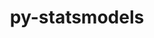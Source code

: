 ---
title: "py-statsmodels"
layout: cache
categories: [package, develop]
meta: {"versions": ["0.13.2", "0.13.5", "0.14.0"], "compilers": ["gcc@=11.1.0", "gcc@=11.4.0", "gcc@=9.4.0", "oneapi@=2023.2.0", "oneapi@=2023.2.1"], "oss": ["ubuntu20.04"], "platforms": ["linux"], "targets": ["aarch64", "neoverse_v1", "ppc64le", "x86_64_v3"], "stacks": ["e4s", "e4s-arm", "e4s-neoverse_v1", "e4s-oneapi", "e4s-power", "root"], "num_specs": 74, "num_specs_by_stack": {"e4s-arm": 8, "root": 74, "e4s-neoverse_v1": 10, "e4s-power": 18, "e4s": 18, "e4s-oneapi": 20}}
spec_details: [{"hash": "h4uf6dns3u4npvirdpdxj2pwx24fgqb5", "compiler": "gcc@=11.4.0", "versions": ["0.13.5"], "os": "ubuntu20.04", "platform": "linux", "target": "aarch64", "variants": ["build_system=python_pip"], "stacks": ["e4s-arm", "root"], "size": "-", "tarball": "https://binaries.spack.io/develop/build_cache/linux-ubuntu20.04-aarch64/gcc-11.4.0/py-statsmodels-0.13.5/linux-ubuntu20.04-aarch64-gcc-11.4.0-py-statsmodels-0.13.5-h4uf6dns3u4npvirdpdxj2pwx24fgqb5.spack"}, {"hash": "3nk2hsdfqdlqu57l5badwtqvfiretg5c", "compiler": "gcc@=11.4.0", "versions": ["0.13.5"], "os": "ubuntu20.04", "platform": "linux", "target": "aarch64", "variants": ["build_system=python_pip"], "stacks": ["e4s-arm", "root"], "size": "-", "tarball": "https://binaries.spack.io/develop/build_cache/linux-ubuntu20.04-aarch64/gcc-11.4.0/py-statsmodels-0.13.5/linux-ubuntu20.04-aarch64-gcc-11.4.0-py-statsmodels-0.13.5-3nk2hsdfqdlqu57l5badwtqvfiretg5c.spack"}, {"hash": "re7dcecmfkokah7b6ou5b5s7mepwqikd", "compiler": "gcc@=11.4.0", "versions": ["0.13.5"], "os": "ubuntu20.04", "platform": "linux", "target": "aarch64", "variants": ["build_system=python_pip"], "stacks": ["e4s-arm", "root"], "size": "-", "tarball": "https://binaries.spack.io/develop/build_cache/linux-ubuntu20.04-aarch64/gcc-11.4.0/py-statsmodels-0.13.5/linux-ubuntu20.04-aarch64-gcc-11.4.0-py-statsmodels-0.13.5-re7dcecmfkokah7b6ou5b5s7mepwqikd.spack"}, {"hash": "xp47ojov6r5rsklqi46kxa6q3prej2qj", "compiler": "gcc@=11.4.0", "versions": ["0.13.5"], "os": "ubuntu20.04", "platform": "linux", "target": "aarch64", "variants": ["build_system=python_pip"], "stacks": ["e4s-arm", "root"], "size": "-", "tarball": "https://binaries.spack.io/develop/build_cache/linux-ubuntu20.04-aarch64/gcc-11.4.0/py-statsmodels-0.13.5/linux-ubuntu20.04-aarch64-gcc-11.4.0-py-statsmodels-0.13.5-xp47ojov6r5rsklqi46kxa6q3prej2qj.spack"}, {"hash": "gxgivat6ysz445luxqrrhgi4pqd3zl2y", "compiler": "gcc@=11.4.0", "versions": ["0.13.5"], "os": "ubuntu20.04", "platform": "linux", "target": "aarch64", "variants": ["build_system=python_pip"], "stacks": ["e4s-arm", "root"], "size": "-", "tarball": "https://binaries.spack.io/develop/build_cache/linux-ubuntu20.04-aarch64/gcc-11.4.0/py-statsmodels-0.13.5/linux-ubuntu20.04-aarch64-gcc-11.4.0-py-statsmodels-0.13.5-gxgivat6ysz445luxqrrhgi4pqd3zl2y.spack"}, {"hash": "r5x45ini4klr2poebbsd2mvco7vanysm", "compiler": "gcc@=11.4.0", "versions": ["0.13.2"], "os": "ubuntu20.04", "platform": "linux", "target": "aarch64", "variants": ["build_system=python_pip"], "stacks": ["e4s-arm", "root"], "size": "-", "tarball": "https://binaries.spack.io/develop/build_cache/linux-ubuntu20.04-aarch64/gcc-11.4.0/py-statsmodels-0.13.2/linux-ubuntu20.04-aarch64-gcc-11.4.0-py-statsmodels-0.13.2-r5x45ini4klr2poebbsd2mvco7vanysm.spack"}, {"hash": "7k75l7hutqmppvavk3nqfhsyxvoiwk6w", "compiler": "gcc@=11.4.0", "versions": ["0.13.5"], "os": "ubuntu20.04", "platform": "linux", "target": "aarch64", "variants": ["build_system=python_pip"], "stacks": ["e4s-arm", "root"], "size": "-", "tarball": "https://binaries.spack.io/develop/build_cache/linux-ubuntu20.04-aarch64/gcc-11.4.0/py-statsmodels-0.13.5/linux-ubuntu20.04-aarch64-gcc-11.4.0-py-statsmodels-0.13.5-7k75l7hutqmppvavk3nqfhsyxvoiwk6w.spack"}, {"hash": "rrjmofxvdnys66js3zy34avp4f3cjzci", "compiler": "gcc@=11.4.0", "versions": ["0.13.5"], "os": "ubuntu20.04", "platform": "linux", "target": "aarch64", "variants": ["build_system=python_pip"], "stacks": ["e4s-arm", "root"], "size": "-", "tarball": "https://binaries.spack.io/develop/build_cache/linux-ubuntu20.04-aarch64/gcc-11.4.0/py-statsmodels-0.13.5/linux-ubuntu20.04-aarch64-gcc-11.4.0-py-statsmodels-0.13.5-rrjmofxvdnys66js3zy34avp4f3cjzci.spack"}, {"hash": "bj5pv6kkgraok4it24p3zotrm6alimxr", "compiler": "gcc@=11.4.0", "versions": ["0.13.5"], "os": "ubuntu20.04", "platform": "linux", "target": "neoverse_v1", "variants": ["build_system=python_pip"], "stacks": ["e4s-neoverse_v1", "root"], "size": "-", "tarball": "https://binaries.spack.io/develop/build_cache/linux-ubuntu20.04-neoverse_v1/gcc-11.4.0/py-statsmodels-0.13.5/linux-ubuntu20.04-neoverse_v1-gcc-11.4.0-py-statsmodels-0.13.5-bj5pv6kkgraok4it24p3zotrm6alimxr.spack"}, {"hash": "kl3ip2v2p3hdgraiftdstw7xurqn4ejk", "compiler": "gcc@=11.4.0", "versions": ["0.14.0"], "os": "ubuntu20.04", "platform": "linux", "target": "neoverse_v1", "variants": ["build_system=python_pip"], "stacks": ["e4s-neoverse_v1", "root"], "size": "-", "tarball": "https://binaries.spack.io/develop/build_cache/linux-ubuntu20.04-neoverse_v1/gcc-11.4.0/py-statsmodels-0.14.0/linux-ubuntu20.04-neoverse_v1-gcc-11.4.0-py-statsmodels-0.14.0-kl3ip2v2p3hdgraiftdstw7xurqn4ejk.spack"}, {"hash": "ct6nsyalpa3c7o4zlkhs4tbui36kt26s", "compiler": "gcc@=11.4.0", "versions": ["0.13.5"], "os": "ubuntu20.04", "platform": "linux", "target": "neoverse_v1", "variants": ["build_system=python_pip"], "stacks": ["e4s-neoverse_v1", "root"], "size": "-", "tarball": "https://binaries.spack.io/develop/build_cache/linux-ubuntu20.04-neoverse_v1/gcc-11.4.0/py-statsmodels-0.13.5/linux-ubuntu20.04-neoverse_v1-gcc-11.4.0-py-statsmodels-0.13.5-ct6nsyalpa3c7o4zlkhs4tbui36kt26s.spack"}, {"hash": "c32dkeqbgn6i2oacgccu4g7rws4hgo23", "compiler": "gcc@=11.4.0", "versions": ["0.13.5"], "os": "ubuntu20.04", "platform": "linux", "target": "neoverse_v1", "variants": ["build_system=python_pip"], "stacks": ["e4s-neoverse_v1", "root"], "size": "-", "tarball": "https://binaries.spack.io/develop/build_cache/linux-ubuntu20.04-neoverse_v1/gcc-11.4.0/py-statsmodels-0.13.5/linux-ubuntu20.04-neoverse_v1-gcc-11.4.0-py-statsmodels-0.13.5-c32dkeqbgn6i2oacgccu4g7rws4hgo23.spack"}, {"hash": "iemtfbvikcizign354tc6gispz7mem6n", "compiler": "gcc@=11.4.0", "versions": ["0.14.0"], "os": "ubuntu20.04", "platform": "linux", "target": "neoverse_v1", "variants": ["build_system=python_pip"], "stacks": ["e4s-neoverse_v1", "root"], "size": "-", "tarball": "https://binaries.spack.io/develop/build_cache/linux-ubuntu20.04-neoverse_v1/gcc-11.4.0/py-statsmodels-0.14.0/linux-ubuntu20.04-neoverse_v1-gcc-11.4.0-py-statsmodels-0.14.0-iemtfbvikcizign354tc6gispz7mem6n.spack"}, {"hash": "ng6qxuuvk3k3kgecgma6wcrotmnbfqzk", "compiler": "gcc@=11.4.0", "versions": ["0.13.5"], "os": "ubuntu20.04", "platform": "linux", "target": "neoverse_v1", "variants": ["build_system=python_pip"], "stacks": ["e4s-neoverse_v1", "root"], "size": "-", "tarball": "https://binaries.spack.io/develop/build_cache/linux-ubuntu20.04-neoverse_v1/gcc-11.4.0/py-statsmodels-0.13.5/linux-ubuntu20.04-neoverse_v1-gcc-11.4.0-py-statsmodels-0.13.5-ng6qxuuvk3k3kgecgma6wcrotmnbfqzk.spack"}, {"hash": "vvfyel3vkhlo7sst6hhozwgy7hnwpjjn", "compiler": "gcc@=11.4.0", "versions": ["0.14.0"], "os": "ubuntu20.04", "platform": "linux", "target": "neoverse_v1", "variants": ["build_system=python_pip"], "stacks": ["e4s-neoverse_v1", "root"], "size": "-", "tarball": "https://binaries.spack.io/develop/build_cache/linux-ubuntu20.04-neoverse_v1/gcc-11.4.0/py-statsmodels-0.14.0/linux-ubuntu20.04-neoverse_v1-gcc-11.4.0-py-statsmodels-0.14.0-vvfyel3vkhlo7sst6hhozwgy7hnwpjjn.spack"}, {"hash": "g74wyljduogk2wmtevh7tgiohpdgmdiw", "compiler": "gcc@=11.4.0", "versions": ["0.13.5"], "os": "ubuntu20.04", "platform": "linux", "target": "neoverse_v1", "variants": ["build_system=python_pip"], "stacks": ["e4s-neoverse_v1", "root"], "size": "-", "tarball": "https://binaries.spack.io/develop/build_cache/linux-ubuntu20.04-neoverse_v1/gcc-11.4.0/py-statsmodels-0.13.5/linux-ubuntu20.04-neoverse_v1-gcc-11.4.0-py-statsmodels-0.13.5-g74wyljduogk2wmtevh7tgiohpdgmdiw.spack"}, {"hash": "j2i6yln52usnfumu6npk2gmxwrp6vs3y", "compiler": "gcc@=11.4.0", "versions": ["0.14.0"], "os": "ubuntu20.04", "platform": "linux", "target": "neoverse_v1", "variants": ["build_system=python_pip"], "stacks": ["e4s-neoverse_v1", "root"], "size": "-", "tarball": "https://binaries.spack.io/develop/build_cache/linux-ubuntu20.04-neoverse_v1/gcc-11.4.0/py-statsmodels-0.14.0/linux-ubuntu20.04-neoverse_v1-gcc-11.4.0-py-statsmodels-0.14.0-j2i6yln52usnfumu6npk2gmxwrp6vs3y.spack"}, {"hash": "fox5rsntwaqd3c4sdllyd4lfdxwxuk5v", "compiler": "gcc@=11.4.0", "versions": ["0.13.5"], "os": "ubuntu20.04", "platform": "linux", "target": "neoverse_v1", "variants": ["build_system=python_pip"], "stacks": ["e4s-neoverse_v1", "root"], "size": "-", "tarball": "https://binaries.spack.io/develop/build_cache/linux-ubuntu20.04-neoverse_v1/gcc-11.4.0/py-statsmodels-0.13.5/linux-ubuntu20.04-neoverse_v1-gcc-11.4.0-py-statsmodels-0.13.5-fox5rsntwaqd3c4sdllyd4lfdxwxuk5v.spack"}, {"hash": "aieofi775mch63oqhcmdttzkitdr2vkl", "compiler": "gcc@=11.1.0", "versions": ["0.13.2"], "os": "ubuntu20.04", "platform": "linux", "target": "ppc64le", "variants": ["build_system=python_pip"], "stacks": ["e4s-power", "root"], "size": "-", "tarball": "https://binaries.spack.io/develop/build_cache/linux-ubuntu20.04-ppc64le/gcc-11.1.0/py-statsmodels-0.13.2/linux-ubuntu20.04-ppc64le-gcc-11.1.0-py-statsmodels-0.13.2-aieofi775mch63oqhcmdttzkitdr2vkl.spack"}, {"hash": "n3m6xkjascrcwucsx2xdhy7r2c2pskid", "compiler": "gcc@=11.1.0", "versions": ["0.13.2"], "os": "ubuntu20.04", "platform": "linux", "target": "ppc64le", "variants": ["build_system=python_pip"], "stacks": ["e4s-power", "root"], "size": "-", "tarball": "https://binaries.spack.io/develop/build_cache/linux-ubuntu20.04-ppc64le/gcc-11.1.0/py-statsmodels-0.13.2/linux-ubuntu20.04-ppc64le-gcc-11.1.0-py-statsmodels-0.13.2-n3m6xkjascrcwucsx2xdhy7r2c2pskid.spack"}, {"hash": "ctwsu5oiw2ifbtdzfzfhdubmo6kqzvrh", "compiler": "gcc@=9.4.0", "versions": ["0.13.5"], "os": "ubuntu20.04", "platform": "linux", "target": "ppc64le", "variants": ["build_system=python_pip"], "stacks": ["e4s-power", "root"], "size": "-", "tarball": "https://binaries.spack.io/develop/build_cache/linux-ubuntu20.04-ppc64le/gcc-9.4.0/py-statsmodels-0.13.5/linux-ubuntu20.04-ppc64le-gcc-9.4.0-py-statsmodels-0.13.5-ctwsu5oiw2ifbtdzfzfhdubmo6kqzvrh.spack"}, {"hash": "mmosdr4cgqi4jzjuc4mksu4g33yar5el", "compiler": "gcc@=9.4.0", "versions": ["0.14.0"], "os": "ubuntu20.04", "platform": "linux", "target": "ppc64le", "variants": ["build_system=python_pip"], "stacks": ["e4s-power", "root"], "size": "-", "tarball": "https://binaries.spack.io/develop/build_cache/linux-ubuntu20.04-ppc64le/gcc-9.4.0/py-statsmodels-0.14.0/linux-ubuntu20.04-ppc64le-gcc-9.4.0-py-statsmodels-0.14.0-mmosdr4cgqi4jzjuc4mksu4g33yar5el.spack"}, {"hash": "uwu6f47kjdh7tf3qk62mkg5okycro43q", "compiler": "gcc@=9.4.0", "versions": ["0.13.5"], "os": "ubuntu20.04", "platform": "linux", "target": "ppc64le", "variants": ["build_system=python_pip"], "stacks": ["e4s-power", "root"], "size": "-", "tarball": "https://binaries.spack.io/develop/build_cache/linux-ubuntu20.04-ppc64le/gcc-9.4.0/py-statsmodels-0.13.5/linux-ubuntu20.04-ppc64le-gcc-9.4.0-py-statsmodels-0.13.5-uwu6f47kjdh7tf3qk62mkg5okycro43q.spack"}, {"hash": "tueeurgqwwm5lpdti2xferyma2dkqwf4", "compiler": "gcc@=9.4.0", "versions": ["0.13.5"], "os": "ubuntu20.04", "platform": "linux", "target": "ppc64le", "variants": ["build_system=python_pip"], "stacks": ["e4s-power", "root"], "size": "-", "tarball": "https://binaries.spack.io/develop/build_cache/linux-ubuntu20.04-ppc64le/gcc-9.4.0/py-statsmodels-0.13.5/linux-ubuntu20.04-ppc64le-gcc-9.4.0-py-statsmodels-0.13.5-tueeurgqwwm5lpdti2xferyma2dkqwf4.spack"}, {"hash": "deax4675cthjuf4dpy7aadnhnsfcckfy", "compiler": "gcc@=9.4.0", "versions": ["0.13.5"], "os": "ubuntu20.04", "platform": "linux", "target": "ppc64le", "variants": ["build_system=python_pip"], "stacks": ["e4s-power", "root"], "size": "-", "tarball": "https://binaries.spack.io/develop/build_cache/linux-ubuntu20.04-ppc64le/gcc-9.4.0/py-statsmodels-0.13.5/linux-ubuntu20.04-ppc64le-gcc-9.4.0-py-statsmodels-0.13.5-deax4675cthjuf4dpy7aadnhnsfcckfy.spack"}, {"hash": "i2o5pfw2pat6dg3q2bobjmapjmmhofd3", "compiler": "gcc@=9.4.0", "versions": ["0.13.5"], "os": "ubuntu20.04", "platform": "linux", "target": "ppc64le", "variants": ["build_system=python_pip"], "stacks": ["e4s-power", "root"], "size": "-", "tarball": "https://binaries.spack.io/develop/build_cache/linux-ubuntu20.04-ppc64le/gcc-9.4.0/py-statsmodels-0.13.5/linux-ubuntu20.04-ppc64le-gcc-9.4.0-py-statsmodels-0.13.5-i2o5pfw2pat6dg3q2bobjmapjmmhofd3.spack"}, {"hash": "k67nvotpaudwnvjh3kzsd3hvh73odr62", "compiler": "gcc@=9.4.0", "versions": ["0.13.5"], "os": "ubuntu20.04", "platform": "linux", "target": "ppc64le", "variants": ["build_system=python_pip"], "stacks": ["e4s-power", "root"], "size": "-", "tarball": "https://binaries.spack.io/develop/build_cache/linux-ubuntu20.04-ppc64le/gcc-9.4.0/py-statsmodels-0.13.5/linux-ubuntu20.04-ppc64le-gcc-9.4.0-py-statsmodels-0.13.5-k67nvotpaudwnvjh3kzsd3hvh73odr62.spack"}, {"hash": "kerejd47fmcupklh3rkz6bscgstvcwms", "compiler": "gcc@=9.4.0", "versions": ["0.13.5"], "os": "ubuntu20.04", "platform": "linux", "target": "ppc64le", "variants": ["build_system=python_pip"], "stacks": ["e4s-power", "root"], "size": "-", "tarball": "https://binaries.spack.io/develop/build_cache/linux-ubuntu20.04-ppc64le/gcc-9.4.0/py-statsmodels-0.13.5/linux-ubuntu20.04-ppc64le-gcc-9.4.0-py-statsmodels-0.13.5-kerejd47fmcupklh3rkz6bscgstvcwms.spack"}, {"hash": "2lml7vssaygnjkjykdweos5l2rbow6hg", "compiler": "gcc@=9.4.0", "versions": ["0.13.5"], "os": "ubuntu20.04", "platform": "linux", "target": "ppc64le", "variants": ["build_system=python_pip"], "stacks": ["e4s-power", "root"], "size": "-", "tarball": "https://binaries.spack.io/develop/build_cache/linux-ubuntu20.04-ppc64le/gcc-9.4.0/py-statsmodels-0.13.5/linux-ubuntu20.04-ppc64le-gcc-9.4.0-py-statsmodels-0.13.5-2lml7vssaygnjkjykdweos5l2rbow6hg.spack"}, {"hash": "ml76nxdzxxaa5v3ebth3m3ekwtrjkpdt", "compiler": "gcc@=9.4.0", "versions": ["0.14.0"], "os": "ubuntu20.04", "platform": "linux", "target": "ppc64le", "variants": ["build_system=python_pip"], "stacks": ["e4s-power", "root"], "size": "-", "tarball": "https://binaries.spack.io/develop/build_cache/linux-ubuntu20.04-ppc64le/gcc-9.4.0/py-statsmodels-0.14.0/linux-ubuntu20.04-ppc64le-gcc-9.4.0-py-statsmodels-0.14.0-ml76nxdzxxaa5v3ebth3m3ekwtrjkpdt.spack"}, {"hash": "lrqn37vvprnhx4skzehdwgkt6jjgssqk", "compiler": "gcc@=9.4.0", "versions": ["0.14.0"], "os": "ubuntu20.04", "platform": "linux", "target": "ppc64le", "variants": ["build_system=python_pip"], "stacks": ["e4s-power", "root"], "size": "-", "tarball": "https://binaries.spack.io/develop/build_cache/linux-ubuntu20.04-ppc64le/gcc-9.4.0/py-statsmodels-0.14.0/linux-ubuntu20.04-ppc64le-gcc-9.4.0-py-statsmodels-0.14.0-lrqn37vvprnhx4skzehdwgkt6jjgssqk.spack"}, {"hash": "3oxykk2gwosby2vmqdvjnmvgowyadouw", "compiler": "gcc@=9.4.0", "versions": ["0.13.5"], "os": "ubuntu20.04", "platform": "linux", "target": "ppc64le", "variants": ["build_system=python_pip"], "stacks": ["e4s-power", "root"], "size": "-", "tarball": "https://binaries.spack.io/develop/build_cache/linux-ubuntu20.04-ppc64le/gcc-9.4.0/py-statsmodels-0.13.5/linux-ubuntu20.04-ppc64le-gcc-9.4.0-py-statsmodels-0.13.5-3oxykk2gwosby2vmqdvjnmvgowyadouw.spack"}, {"hash": "3rq47vm7xwyriny7slb6vbra5nmx23qz", "compiler": "gcc@=9.4.0", "versions": ["0.13.5"], "os": "ubuntu20.04", "platform": "linux", "target": "ppc64le", "variants": ["build_system=python_pip"], "stacks": ["e4s-power", "root"], "size": "-", "tarball": "https://binaries.spack.io/develop/build_cache/linux-ubuntu20.04-ppc64le/gcc-9.4.0/py-statsmodels-0.13.5/linux-ubuntu20.04-ppc64le-gcc-9.4.0-py-statsmodels-0.13.5-3rq47vm7xwyriny7slb6vbra5nmx23qz.spack"}, {"hash": "xcbq65r3vugf4uzb7kowyoy74txepsbv", "compiler": "gcc@=9.4.0", "versions": ["0.13.5"], "os": "ubuntu20.04", "platform": "linux", "target": "ppc64le", "variants": ["build_system=python_pip"], "stacks": ["e4s-power", "root"], "size": "-", "tarball": "https://binaries.spack.io/develop/build_cache/linux-ubuntu20.04-ppc64le/gcc-9.4.0/py-statsmodels-0.13.5/linux-ubuntu20.04-ppc64le-gcc-9.4.0-py-statsmodels-0.13.5-xcbq65r3vugf4uzb7kowyoy74txepsbv.spack"}, {"hash": "tt43xwmgcdugwkkjpwbggoj5gpqnfp3u", "compiler": "gcc@=9.4.0", "versions": ["0.14.0"], "os": "ubuntu20.04", "platform": "linux", "target": "ppc64le", "variants": ["build_system=python_pip"], "stacks": ["e4s-power", "root"], "size": "-", "tarball": "https://binaries.spack.io/develop/build_cache/linux-ubuntu20.04-ppc64le/gcc-9.4.0/py-statsmodels-0.14.0/linux-ubuntu20.04-ppc64le-gcc-9.4.0-py-statsmodels-0.14.0-tt43xwmgcdugwkkjpwbggoj5gpqnfp3u.spack"}, {"hash": "iw3m2lt2mhrzop52k4lp4t2y3yt7bs4l", "compiler": "gcc@=9.4.0", "versions": ["0.13.5"], "os": "ubuntu20.04", "platform": "linux", "target": "ppc64le", "variants": ["build_system=python_pip"], "stacks": ["e4s-power", "root"], "size": "-", "tarball": "https://binaries.spack.io/develop/build_cache/linux-ubuntu20.04-ppc64le/gcc-9.4.0/py-statsmodels-0.13.5/linux-ubuntu20.04-ppc64le-gcc-9.4.0-py-statsmodels-0.13.5-iw3m2lt2mhrzop52k4lp4t2y3yt7bs4l.spack"}, {"hash": "z6y462cjchgnujgrpbu5h5apff74hmtd", "compiler": "gcc@=11.1.0", "versions": ["0.13.2"], "os": "ubuntu20.04", "platform": "linux", "target": "x86_64_v3", "variants": ["build_system=python_pip"], "stacks": ["e4s", "root"], "size": "-", "tarball": "https://binaries.spack.io/develop/build_cache/linux-ubuntu20.04-x86_64_v3/gcc-11.1.0/py-statsmodels-0.13.2/linux-ubuntu20.04-x86_64_v3-gcc-11.1.0-py-statsmodels-0.13.2-z6y462cjchgnujgrpbu5h5apff74hmtd.spack"}, {"hash": "6d2hkfj2bnrzsyem2a2rbefmpzqmvekd", "compiler": "gcc@=11.1.0", "versions": ["0.13.2"], "os": "ubuntu20.04", "platform": "linux", "target": "x86_64_v3", "variants": ["build_system=python_pip"], "stacks": ["e4s", "root"], "size": "-", "tarball": "https://binaries.spack.io/develop/build_cache/linux-ubuntu20.04-x86_64_v3/gcc-11.1.0/py-statsmodels-0.13.2/linux-ubuntu20.04-x86_64_v3-gcc-11.1.0-py-statsmodels-0.13.2-6d2hkfj2bnrzsyem2a2rbefmpzqmvekd.spack"}, {"hash": "3xqsgvtncftukfns5xm54ffyd4cj2gf5", "compiler": "gcc@=11.4.0", "versions": ["0.13.5"], "os": "ubuntu20.04", "platform": "linux", "target": "x86_64_v3", "variants": ["build_system=python_pip"], "stacks": ["e4s", "root"], "size": "-", "tarball": "https://binaries.spack.io/develop/build_cache/linux-ubuntu20.04-x86_64_v3/gcc-11.4.0/py-statsmodels-0.13.5/linux-ubuntu20.04-x86_64_v3-gcc-11.4.0-py-statsmodels-0.13.5-3xqsgvtncftukfns5xm54ffyd4cj2gf5.spack"}, {"hash": "dus232qznsawo3sad6qzayfhokh3omal", "compiler": "gcc@=11.4.0", "versions": ["0.13.5"], "os": "ubuntu20.04", "platform": "linux", "target": "x86_64_v3", "variants": ["build_system=python_pip"], "stacks": ["e4s", "root"], "size": "-", "tarball": "https://binaries.spack.io/develop/build_cache/linux-ubuntu20.04-x86_64_v3/gcc-11.4.0/py-statsmodels-0.13.5/linux-ubuntu20.04-x86_64_v3-gcc-11.4.0-py-statsmodels-0.13.5-dus232qznsawo3sad6qzayfhokh3omal.spack"}, {"hash": "epm7zwwdp34c2qpw4ow3w4f5vpxrtdqj", "compiler": "gcc@=11.4.0", "versions": ["0.13.5"], "os": "ubuntu20.04", "platform": "linux", "target": "x86_64_v3", "variants": ["build_system=python_pip"], "stacks": ["e4s", "root"], "size": "-", "tarball": "https://binaries.spack.io/develop/build_cache/linux-ubuntu20.04-x86_64_v3/gcc-11.4.0/py-statsmodels-0.13.5/linux-ubuntu20.04-x86_64_v3-gcc-11.4.0-py-statsmodels-0.13.5-epm7zwwdp34c2qpw4ow3w4f5vpxrtdqj.spack"}, {"hash": "5rud2ogi7neft3sb75yzcrxgzyfxb4ll", "compiler": "gcc@=11.4.0", "versions": ["0.13.5"], "os": "ubuntu20.04", "platform": "linux", "target": "x86_64_v3", "variants": ["build_system=python_pip"], "stacks": ["e4s", "root"], "size": "-", "tarball": "https://binaries.spack.io/develop/build_cache/linux-ubuntu20.04-x86_64_v3/gcc-11.4.0/py-statsmodels-0.13.5/linux-ubuntu20.04-x86_64_v3-gcc-11.4.0-py-statsmodels-0.13.5-5rud2ogi7neft3sb75yzcrxgzyfxb4ll.spack"}, {"hash": "5h3dk5y374gihcdmxkpv4iwyjsgfipk3", "compiler": "gcc@=11.4.0", "versions": ["0.13.5"], "os": "ubuntu20.04", "platform": "linux", "target": "x86_64_v3", "variants": ["build_system=python_pip"], "stacks": ["e4s", "root"], "size": "-", "tarball": "https://binaries.spack.io/develop/build_cache/linux-ubuntu20.04-x86_64_v3/gcc-11.4.0/py-statsmodels-0.13.5/linux-ubuntu20.04-x86_64_v3-gcc-11.4.0-py-statsmodels-0.13.5-5h3dk5y374gihcdmxkpv4iwyjsgfipk3.spack"}, {"hash": "2pibse75q2xx7pa6urjxfej3iyv36urh", "compiler": "gcc@=11.4.0", "versions": ["0.13.5"], "os": "ubuntu20.04", "platform": "linux", "target": "x86_64_v3", "variants": ["build_system=python_pip"], "stacks": ["e4s", "root"], "size": "-", "tarball": "https://binaries.spack.io/develop/build_cache/linux-ubuntu20.04-x86_64_v3/gcc-11.4.0/py-statsmodels-0.13.5/linux-ubuntu20.04-x86_64_v3-gcc-11.4.0-py-statsmodels-0.13.5-2pibse75q2xx7pa6urjxfej3iyv36urh.spack"}, {"hash": "izyusj4p6wyitu2z3acmqmon6jyklsjw", "compiler": "gcc@=11.4.0", "versions": ["0.13.5"], "os": "ubuntu20.04", "platform": "linux", "target": "x86_64_v3", "variants": ["build_system=python_pip"], "stacks": ["e4s", "root"], "size": "-", "tarball": "https://binaries.spack.io/develop/build_cache/linux-ubuntu20.04-x86_64_v3/gcc-11.4.0/py-statsmodels-0.13.5/linux-ubuntu20.04-x86_64_v3-gcc-11.4.0-py-statsmodels-0.13.5-izyusj4p6wyitu2z3acmqmon6jyklsjw.spack"}, {"hash": "qomg67jj265z6obftsgrff7sude3hxrw", "compiler": "gcc@=11.4.0", "versions": ["0.14.0"], "os": "ubuntu20.04", "platform": "linux", "target": "x86_64_v3", "variants": ["build_system=python_pip"], "stacks": ["e4s", "root"], "size": "-", "tarball": "https://binaries.spack.io/develop/build_cache/linux-ubuntu20.04-x86_64_v3/gcc-11.4.0/py-statsmodels-0.14.0/linux-ubuntu20.04-x86_64_v3-gcc-11.4.0-py-statsmodels-0.14.0-qomg67jj265z6obftsgrff7sude3hxrw.spack"}, {"hash": "rfbzsf2grp23yuqqn4hywrio5km3b5au", "compiler": "gcc@=11.4.0", "versions": ["0.13.5"], "os": "ubuntu20.04", "platform": "linux", "target": "x86_64_v3", "variants": ["build_system=python_pip"], "stacks": ["e4s", "root"], "size": "-", "tarball": "https://binaries.spack.io/develop/build_cache/linux-ubuntu20.04-x86_64_v3/gcc-11.4.0/py-statsmodels-0.13.5/linux-ubuntu20.04-x86_64_v3-gcc-11.4.0-py-statsmodels-0.13.5-rfbzsf2grp23yuqqn4hywrio5km3b5au.spack"}, {"hash": "63meeu62oiuh7bla7lfey6vxafysomno", "compiler": "gcc@=11.4.0", "versions": ["0.13.5"], "os": "ubuntu20.04", "platform": "linux", "target": "x86_64_v3", "variants": ["build_system=python_pip"], "stacks": ["e4s", "root"], "size": "-", "tarball": "https://binaries.spack.io/develop/build_cache/linux-ubuntu20.04-x86_64_v3/gcc-11.4.0/py-statsmodels-0.13.5/linux-ubuntu20.04-x86_64_v3-gcc-11.4.0-py-statsmodels-0.13.5-63meeu62oiuh7bla7lfey6vxafysomno.spack"}, {"hash": "ut4h7oro7vpajfeyqv7lnhyxsycgqmck", "compiler": "gcc@=11.4.0", "versions": ["0.13.5"], "os": "ubuntu20.04", "platform": "linux", "target": "x86_64_v3", "variants": ["build_system=python_pip"], "stacks": ["e4s", "root"], "size": "-", "tarball": "https://binaries.spack.io/develop/build_cache/linux-ubuntu20.04-x86_64_v3/gcc-11.4.0/py-statsmodels-0.13.5/linux-ubuntu20.04-x86_64_v3-gcc-11.4.0-py-statsmodels-0.13.5-ut4h7oro7vpajfeyqv7lnhyxsycgqmck.spack"}, {"hash": "lk45mcrodlgypzqq4d7nf7paksdub6t6", "compiler": "gcc@=11.4.0", "versions": ["0.14.0"], "os": "ubuntu20.04", "platform": "linux", "target": "x86_64_v3", "variants": ["build_system=python_pip"], "stacks": ["e4s", "root"], "size": "-", "tarball": "https://binaries.spack.io/develop/build_cache/linux-ubuntu20.04-x86_64_v3/gcc-11.4.0/py-statsmodels-0.14.0/linux-ubuntu20.04-x86_64_v3-gcc-11.4.0-py-statsmodels-0.14.0-lk45mcrodlgypzqq4d7nf7paksdub6t6.spack"}, {"hash": "6xk2nqed4v5ss4ya4kesgq53ae7jxipm", "compiler": "gcc@=11.4.0", "versions": ["0.14.0"], "os": "ubuntu20.04", "platform": "linux", "target": "x86_64_v3", "variants": ["build_system=python_pip"], "stacks": ["e4s", "root"], "size": "-", "tarball": "https://binaries.spack.io/develop/build_cache/linux-ubuntu20.04-x86_64_v3/gcc-11.4.0/py-statsmodels-0.14.0/linux-ubuntu20.04-x86_64_v3-gcc-11.4.0-py-statsmodels-0.14.0-6xk2nqed4v5ss4ya4kesgq53ae7jxipm.spack"}, {"hash": "njjwmlwcd2s7cl4y6cbzomjkurvfzxrm", "compiler": "gcc@=11.4.0", "versions": ["0.13.5"], "os": "ubuntu20.04", "platform": "linux", "target": "x86_64_v3", "variants": ["build_system=python_pip"], "stacks": ["e4s", "root"], "size": "-", "tarball": "https://binaries.spack.io/develop/build_cache/linux-ubuntu20.04-x86_64_v3/gcc-11.4.0/py-statsmodels-0.13.5/linux-ubuntu20.04-x86_64_v3-gcc-11.4.0-py-statsmodels-0.13.5-njjwmlwcd2s7cl4y6cbzomjkurvfzxrm.spack"}, {"hash": "aym4zos7iznvcqoonti2c6f4acwkzckp", "compiler": "gcc@=11.4.0", "versions": ["0.14.0"], "os": "ubuntu20.04", "platform": "linux", "target": "x86_64_v3", "variants": ["build_system=python_pip"], "stacks": ["e4s", "root"], "size": "-", "tarball": "https://binaries.spack.io/develop/build_cache/linux-ubuntu20.04-x86_64_v3/gcc-11.4.0/py-statsmodels-0.14.0/linux-ubuntu20.04-x86_64_v3-gcc-11.4.0-py-statsmodels-0.14.0-aym4zos7iznvcqoonti2c6f4acwkzckp.spack"}, {"hash": "mlepubik5aboddgdl3szg2lsfq5msjis", "compiler": "gcc@=11.4.0", "versions": ["0.13.5"], "os": "ubuntu20.04", "platform": "linux", "target": "x86_64_v3", "variants": ["build_system=python_pip"], "stacks": ["e4s", "root"], "size": "-", "tarball": "https://binaries.spack.io/develop/build_cache/linux-ubuntu20.04-x86_64_v3/gcc-11.4.0/py-statsmodels-0.13.5/linux-ubuntu20.04-x86_64_v3-gcc-11.4.0-py-statsmodels-0.13.5-mlepubik5aboddgdl3szg2lsfq5msjis.spack"}, {"hash": "xfsauwpydevurlin6ed65zf7mh3allbz", "compiler": "oneapi@=2023.2.0", "versions": ["0.14.0"], "os": "ubuntu20.04", "platform": "linux", "target": "x86_64_v3", "variants": ["build_system=python_pip"], "stacks": ["e4s-oneapi", "root"], "size": "-", "tarball": "https://binaries.spack.io/develop/build_cache/linux-ubuntu20.04-x86_64_v3/oneapi-2023.2.0/py-statsmodels-0.14.0/linux-ubuntu20.04-x86_64_v3-oneapi-2023.2.0-py-statsmodels-0.14.0-xfsauwpydevurlin6ed65zf7mh3allbz.spack"}, {"hash": "qjobsgqhw5vyrenvj5qa5hicrq6y2ztt", "compiler": "oneapi@=2023.2.0", "versions": ["0.14.0"], "os": "ubuntu20.04", "platform": "linux", "target": "x86_64_v3", "variants": ["build_system=python_pip"], "stacks": ["e4s-oneapi", "root"], "size": "-", "tarball": "https://binaries.spack.io/develop/build_cache/linux-ubuntu20.04-x86_64_v3/oneapi-2023.2.0/py-statsmodels-0.14.0/linux-ubuntu20.04-x86_64_v3-oneapi-2023.2.0-py-statsmodels-0.14.0-qjobsgqhw5vyrenvj5qa5hicrq6y2ztt.spack"}, {"hash": "d42cx3ka5cgxdkbfvs6foqvw5ycvtaiv", "compiler": "oneapi@=2023.2.1", "versions": ["0.13.5"], "os": "ubuntu20.04", "platform": "linux", "target": "x86_64_v3", "variants": ["build_system=python_pip"], "stacks": ["e4s-oneapi", "root"], "size": "-", "tarball": "https://binaries.spack.io/develop/build_cache/linux-ubuntu20.04-x86_64_v3/oneapi-2023.2.1/py-statsmodels-0.13.5/linux-ubuntu20.04-x86_64_v3-oneapi-2023.2.1-py-statsmodels-0.13.5-d42cx3ka5cgxdkbfvs6foqvw5ycvtaiv.spack"}, {"hash": "rdxwmikabausyj4t6apihfc4dldjarug", "compiler": "oneapi@=2023.2.1", "versions": ["0.13.5"], "os": "ubuntu20.04", "platform": "linux", "target": "x86_64_v3", "variants": ["build_system=python_pip"], "stacks": ["e4s-oneapi", "root"], "size": "-", "tarball": "https://binaries.spack.io/develop/build_cache/linux-ubuntu20.04-x86_64_v3/oneapi-2023.2.1/py-statsmodels-0.13.5/linux-ubuntu20.04-x86_64_v3-oneapi-2023.2.1-py-statsmodels-0.13.5-rdxwmikabausyj4t6apihfc4dldjarug.spack"}, {"hash": "t7ljibuy4yepr4zid4jt2jm3sak2ovll", "compiler": "oneapi@=2023.2.1", "versions": ["0.13.5"], "os": "ubuntu20.04", "platform": "linux", "target": "x86_64_v3", "variants": ["build_system=python_pip"], "stacks": ["e4s-oneapi", "root"], "size": "-", "tarball": "https://binaries.spack.io/develop/build_cache/linux-ubuntu20.04-x86_64_v3/oneapi-2023.2.1/py-statsmodels-0.13.5/linux-ubuntu20.04-x86_64_v3-oneapi-2023.2.1-py-statsmodels-0.13.5-t7ljibuy4yepr4zid4jt2jm3sak2ovll.spack"}, {"hash": "klbwzscej5mmgnuy4dzqxnqncr3aqlwg", "compiler": "oneapi@=2023.2.1", "versions": ["0.13.5"], "os": "ubuntu20.04", "platform": "linux", "target": "x86_64_v3", "variants": ["build_system=python_pip"], "stacks": ["e4s-oneapi", "root"], "size": "-", "tarball": "https://binaries.spack.io/develop/build_cache/linux-ubuntu20.04-x86_64_v3/oneapi-2023.2.1/py-statsmodels-0.13.5/linux-ubuntu20.04-x86_64_v3-oneapi-2023.2.1-py-statsmodels-0.13.5-klbwzscej5mmgnuy4dzqxnqncr3aqlwg.spack"}, {"hash": "zvlbrxw44mqftv2ujnq63u2nm4yhzyzm", "compiler": "oneapi@=2023.2.1", "versions": ["0.13.5"], "os": "ubuntu20.04", "platform": "linux", "target": "x86_64_v3", "variants": ["build_system=python_pip"], "stacks": ["e4s-oneapi", "root"], "size": "-", "tarball": "https://binaries.spack.io/develop/build_cache/linux-ubuntu20.04-x86_64_v3/oneapi-2023.2.1/py-statsmodels-0.13.5/linux-ubuntu20.04-x86_64_v3-oneapi-2023.2.1-py-statsmodels-0.13.5-zvlbrxw44mqftv2ujnq63u2nm4yhzyzm.spack"}, {"hash": "zp2n2u46ezrva7prws66q3xeegtgn435", "compiler": "oneapi@=2023.2.1", "versions": ["0.13.5"], "os": "ubuntu20.04", "platform": "linux", "target": "x86_64_v3", "variants": ["build_system=python_pip"], "stacks": ["e4s-oneapi", "root"], "size": "-", "tarball": "https://binaries.spack.io/develop/build_cache/linux-ubuntu20.04-x86_64_v3/oneapi-2023.2.1/py-statsmodels-0.13.5/linux-ubuntu20.04-x86_64_v3-oneapi-2023.2.1-py-statsmodels-0.13.5-zp2n2u46ezrva7prws66q3xeegtgn435.spack"}, {"hash": "2an6p7iqgxcml6pghuniqwktjzvlg54q", "compiler": "oneapi@=2023.2.1", "versions": ["0.13.5"], "os": "ubuntu20.04", "platform": "linux", "target": "x86_64_v3", "variants": ["build_system=python_pip"], "stacks": ["e4s-oneapi", "root"], "size": "-", "tarball": "https://binaries.spack.io/develop/build_cache/linux-ubuntu20.04-x86_64_v3/oneapi-2023.2.1/py-statsmodels-0.13.5/linux-ubuntu20.04-x86_64_v3-oneapi-2023.2.1-py-statsmodels-0.13.5-2an6p7iqgxcml6pghuniqwktjzvlg54q.spack"}, {"hash": "qfaleonn5rbpes3ibq7slqlt46bjjyp5", "compiler": "oneapi@=2023.2.1", "versions": ["0.13.5"], "os": "ubuntu20.04", "platform": "linux", "target": "x86_64_v3", "variants": ["build_system=python_pip"], "stacks": ["e4s-oneapi", "root"], "size": "-", "tarball": "https://binaries.spack.io/develop/build_cache/linux-ubuntu20.04-x86_64_v3/oneapi-2023.2.1/py-statsmodels-0.13.5/linux-ubuntu20.04-x86_64_v3-oneapi-2023.2.1-py-statsmodels-0.13.5-qfaleonn5rbpes3ibq7slqlt46bjjyp5.spack"}, {"hash": "kphobbbr47644s4xvdoddhndx6vmbbzn", "compiler": "oneapi@=2023.2.1", "versions": ["0.14.0"], "os": "ubuntu20.04", "platform": "linux", "target": "x86_64_v3", "variants": ["build_system=python_pip"], "stacks": ["e4s-oneapi", "root"], "size": "-", "tarball": "https://binaries.spack.io/develop/build_cache/linux-ubuntu20.04-x86_64_v3/oneapi-2023.2.1/py-statsmodels-0.14.0/linux-ubuntu20.04-x86_64_v3-oneapi-2023.2.1-py-statsmodels-0.14.0-kphobbbr47644s4xvdoddhndx6vmbbzn.spack"}, {"hash": "ujfxmhpvhxn7pby3wxehk7kej2kgtvuh", "compiler": "oneapi@=2023.2.1", "versions": ["0.13.5"], "os": "ubuntu20.04", "platform": "linux", "target": "x86_64_v3", "variants": ["build_system=python_pip"], "stacks": ["e4s-oneapi", "root"], "size": "-", "tarball": "https://binaries.spack.io/develop/build_cache/linux-ubuntu20.04-x86_64_v3/oneapi-2023.2.1/py-statsmodels-0.13.5/linux-ubuntu20.04-x86_64_v3-oneapi-2023.2.1-py-statsmodels-0.13.5-ujfxmhpvhxn7pby3wxehk7kej2kgtvuh.spack"}, {"hash": "asexxrsm6pdnlmsx3h2zkyk3fo333n5d", "compiler": "oneapi@=2023.2.1", "versions": ["0.14.0"], "os": "ubuntu20.04", "platform": "linux", "target": "x86_64_v3", "variants": ["build_system=python_pip"], "stacks": ["e4s-oneapi", "root"], "size": "-", "tarball": "https://binaries.spack.io/develop/build_cache/linux-ubuntu20.04-x86_64_v3/oneapi-2023.2.1/py-statsmodels-0.14.0/linux-ubuntu20.04-x86_64_v3-oneapi-2023.2.1-py-statsmodels-0.14.0-asexxrsm6pdnlmsx3h2zkyk3fo333n5d.spack"}, {"hash": "v4spnjzbwjo56kns3znsy4pxvm2sqa4o", "compiler": "oneapi@=2023.2.1", "versions": ["0.13.5"], "os": "ubuntu20.04", "platform": "linux", "target": "x86_64_v3", "variants": ["build_system=python_pip"], "stacks": ["e4s-oneapi", "root"], "size": "-", "tarball": "https://binaries.spack.io/develop/build_cache/linux-ubuntu20.04-x86_64_v3/oneapi-2023.2.1/py-statsmodels-0.13.5/linux-ubuntu20.04-x86_64_v3-oneapi-2023.2.1-py-statsmodels-0.13.5-v4spnjzbwjo56kns3znsy4pxvm2sqa4o.spack"}, {"hash": "bqer7kebtnuypsk4tuq2fpo5xmzf2pv3", "compiler": "oneapi@=2023.2.1", "versions": ["0.13.5"], "os": "ubuntu20.04", "platform": "linux", "target": "x86_64_v3", "variants": ["build_system=python_pip"], "stacks": ["e4s-oneapi", "root"], "size": "-", "tarball": "https://binaries.spack.io/develop/build_cache/linux-ubuntu20.04-x86_64_v3/oneapi-2023.2.1/py-statsmodels-0.13.5/linux-ubuntu20.04-x86_64_v3-oneapi-2023.2.1-py-statsmodels-0.13.5-bqer7kebtnuypsk4tuq2fpo5xmzf2pv3.spack"}, {"hash": "5cahva5jzhk2cqgaivzzu3ye6unsbkhc", "compiler": "oneapi@=2023.2.1", "versions": ["0.14.0"], "os": "ubuntu20.04", "platform": "linux", "target": "x86_64_v3", "variants": ["build_system=python_pip"], "stacks": ["e4s-oneapi", "root"], "size": "-", "tarball": "https://binaries.spack.io/develop/build_cache/linux-ubuntu20.04-x86_64_v3/oneapi-2023.2.1/py-statsmodels-0.14.0/linux-ubuntu20.04-x86_64_v3-oneapi-2023.2.1-py-statsmodels-0.14.0-5cahva5jzhk2cqgaivzzu3ye6unsbkhc.spack"}, {"hash": "ymapflgds77ircdjs3du7bitr5gnlszf", "compiler": "oneapi@=2023.2.1", "versions": ["0.13.5"], "os": "ubuntu20.04", "platform": "linux", "target": "x86_64_v3", "variants": ["build_system=python_pip"], "stacks": ["e4s-oneapi", "root"], "size": "-", "tarball": "https://binaries.spack.io/develop/build_cache/linux-ubuntu20.04-x86_64_v3/oneapi-2023.2.1/py-statsmodels-0.13.5/linux-ubuntu20.04-x86_64_v3-oneapi-2023.2.1-py-statsmodels-0.13.5-ymapflgds77ircdjs3du7bitr5gnlszf.spack"}, {"hash": "ju4eabknq5ibovvq2moqp7zdwt3hxib6", "compiler": "oneapi@=2023.2.1", "versions": ["0.13.5"], "os": "ubuntu20.04", "platform": "linux", "target": "x86_64_v3", "variants": ["build_system=python_pip"], "stacks": ["e4s-oneapi", "root"], "size": "-", "tarball": "https://binaries.spack.io/develop/build_cache/linux-ubuntu20.04-x86_64_v3/oneapi-2023.2.1/py-statsmodels-0.13.5/linux-ubuntu20.04-x86_64_v3-oneapi-2023.2.1-py-statsmodels-0.13.5-ju4eabknq5ibovvq2moqp7zdwt3hxib6.spack"}, {"hash": "ssvhpk2xve2pg7xhltfszhhvav2775m7", "compiler": "oneapi@=2023.2.1", "versions": ["0.13.5"], "os": "ubuntu20.04", "platform": "linux", "target": "x86_64_v3", "variants": ["build_system=python_pip"], "stacks": ["e4s-oneapi", "root"], "size": "-", "tarball": "https://binaries.spack.io/develop/build_cache/linux-ubuntu20.04-x86_64_v3/oneapi-2023.2.1/py-statsmodels-0.13.5/linux-ubuntu20.04-x86_64_v3-oneapi-2023.2.1-py-statsmodels-0.13.5-ssvhpk2xve2pg7xhltfszhhvav2775m7.spack"}, {"hash": "qqxntghicsbahthphkvdrn7aobefaqfv", "compiler": "oneapi@=2023.2.1", "versions": ["0.13.5"], "os": "ubuntu20.04", "platform": "linux", "target": "x86_64_v3", "variants": ["build_system=python_pip"], "stacks": ["e4s-oneapi", "root"], "size": "-", "tarball": "https://binaries.spack.io/develop/build_cache/linux-ubuntu20.04-x86_64_v3/oneapi-2023.2.1/py-statsmodels-0.13.5/linux-ubuntu20.04-x86_64_v3-oneapi-2023.2.1-py-statsmodels-0.13.5-qqxntghicsbahthphkvdrn7aobefaqfv.spack"}]
---